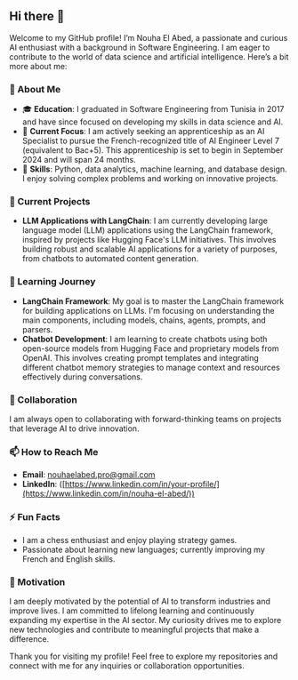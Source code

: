 ## Hi there 👋

Welcome to my GitHub profile! I’m Nouha El Abed, a passionate and curious AI enthusiast with a background in Software Engineering. 
I am eager to contribute to the world of data science and artificial intelligence. Here’s a bit more about me:

### 🌟 About Me

- 🎓 **Education**: I graduated in Software Engineering from Tunisia in 2017 and have since focused on developing my skills in data science and AI.
- 🚀 **Current Focus**: I am actively seeking an apprenticeship as an AI Specialist to pursue the French-recognized title of AI Engineer Level 7 (equivalent to Bac+5). This apprenticeship is set to begin in September 2024 and will span 24 months.
- 💼 **Skills**: Python, data analytics, machine learning, and database design. I enjoy solving complex problems and working on innovative projects.

### 🔭 Current Projects

- **LLM Applications with LangChain**: I am currently developing large language model (LLM) applications using the LangChain framework, inspired by projects like Hugging Face's LLM initiatives. This involves building robust and scalable AI applications for a variety of purposes, from chatbots to automated content generation.

### 🌱 Learning Journey

- **LangChain Framework**: My goal is to master the LangChain framework for building applications on LLMs. I'm focusing on understanding the main components, including models, chains, agents, prompts, and parsers.
- **Chatbot Development**: I am learning to create chatbots using both open-source models from Hugging Face and proprietary models from OpenAI. This involves creating prompt templates and integrating different chatbot memory strategies to manage context and resources effectively during conversations.

### 🤝 Collaboration

I am always open to collaborating with forward-thinking teams on projects that leverage AI to drive innovation.

### 📫 How to Reach Me

- **Email**: [nouhaelabed.pro@gmail.com](nouhaelabed.pro@gmail.com)
- **LinkedIn**: ([https://www.linkedin.com/in/your-profile/](https://www.linkedin.com/in/nouha-el-abed/))

### ⚡ Fun Facts

- I am a chess enthusiast and enjoy playing strategy games.
- Passionate about learning new languages; currently improving my French and English skills.

### 📜 Motivation

I am deeply motivated by the potential of AI to transform industries and improve lives. 
I am committed to lifelong learning and continuously expanding my expertise in the AI sector. 
My curiosity drives me to explore new technologies and contribute to meaningful projects that make a difference.

Thank you for visiting my profile! Feel free to explore my repositories and connect with me for any inquiries or collaboration opportunities.
